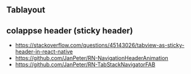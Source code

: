 ## Tablayout

## colappse header (sticky header)
- https://stackoverflow.com/questions/45143026/tabview-as-sticky-header-in-react-native
- https://github.com/JanPeter/RN-NavigationHeaderAnimation
- https://github.com/JanPeter/RN-TabStackNavigatorFAB
